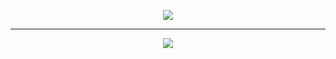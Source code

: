 <p align="center">
  <img src="https://github.com/Zafirmk/NeutralNews-Podcast/blob/main/Images/heading.gif">
</p>

---
<p align="center">
  <a href="https://open.spotify.com/show/3wBfqov60qDZbEVjPHo0a8?si=7bf5f0970a6b4220"><img src="https://img.shields.io/badge/Spotify-1ED760?style=for-the-badge&logo=spotify&logoColor=white"></a>
</p>
